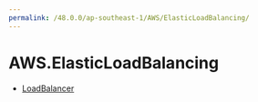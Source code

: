 ```yaml
---
permalink: /48.0.0/ap-southeast-1/AWS/ElasticLoadBalancing/
---
```


# AWS.ElasticLoadBalancing



* [LoadBalancer](LoadBalancer.md)